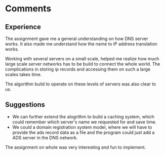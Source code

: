 # Comments

## Experience

The assignment gave me a general understanding on how DNS server works. It also made me understand how the name to IP address translation works.

Working with several servers on a small scale, helped me realize how much large scale server networks has to be build to connect the whole world. The complications in storing ip records and accessing them on such a large scales takes time.

The algorithm build to operate on these levels of servers was also clear to us.

## Suggestions

- We can further extend the alogrithm to build a caching system, which could remember which server's name we requested for and save time.
- We could a domain registration system model, where we will have to provide the ads record data as a file and the program could just add a ADS server in the DNS network.

The assignment on whole was very interesting and fun to implement.